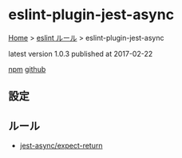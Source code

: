 # eslint-plugin-jest-async

[Home](../../index.md) >
[eslint ルール](../index.md) >
eslint-plugin-jest-async

latest version 1.0.3 published at 2017-02-22

[npm](https://www.npmjs.com/package/eslint-plugin-jest-async)
[github](https://github.com/mangs/eslint-plugin-jest-async)

## 設定

## ルール

- [jest-async/expect-return](./jest-async/expect-return.md)
